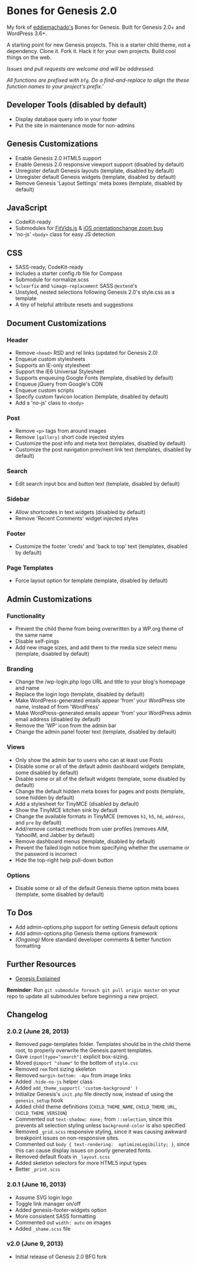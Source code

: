 Bones for Genesis 2.0
==============

My fork of [eddiemachado's](https://github.com/eddiemachado/bones-genesis) Bones for Genesis. Built for Genesis 2.0+ and WordPress 3.6+.

A starting point for new Genesis projects. This is a starter child theme, not a dependency. Clone it. Fork it. Hack it for your own projects. Build cool things on the web.

*Issues and pull requests are welcome and will be addressed.*

*All functions are prefixed with `bfg`. Do a find-and-replace to align the these function names to your project's prefix.'* 

## Developer Tools (disabled by default)
- Display database query info in your footer
- Put the site in maintenance mode for non-admins

## Genesis Customizations
- Enable Genesis 2.0 HTML5 support
- Enable Genesis 2.0 responsive viewport support (disabled by default)
- Unregister default Genesis layouts (template, disabled by default)
- Unregister default Genesis widgets  (template, disabled by default)
- Remove Genesis 'Layout Settings' meta boxes (template, disabled by default)

## JavaScript
- CodeKit-ready
- Submodules for [FitVids.js](http://fitvidsjs.com/) & [iOS orientationchange zoom bug](https://github.com/scottjehl/iOS-Orientationchange-Fix)
- 'no-js' `<body>` class for easy JS detection

## CSS
- SASS-ready, CodeKit-ready
- Includes a starter config.rb file for Compass
- Submodule for normalize.scss
- `%clearfix` and `%image-replacement` SASS `@extend`'s 
- Unstyled, nested selections following Genesis 2.0's style.css as a template
- A tiny of helpful attribute resets and suggestions

## Document Customizations
### Header
- Remove `<head>` RSD and rel links (updated for Genesis 2.0)
- Enqueue custom stylesheets
- Supports an IE-only stylesheet
- Support the IE6 Universal Stylesheet
- Supports enqueuing Google Fonts (template, disabled by default)
- Enqueue jQuery from Google's CDN
- Enqueue custom scripts
- Specify custom favicon location (template, disabled by default)
- Add a 'no-js' class to `<body>`

### Post
- Remove `<p>` tags from around images
- Remove `[gallery]` short code injected styles
- Customize the post info and meta text (templates, disabled by default)
- Customize the post navigation prev/next link text (templates, disabled by default)

### Search
- Edit search input box and button text (template, disabled by default)

### Sidebar
- Allow shortcodes in text widgets (disabled by default)
- Remove 'Recent Comments' widget injected styles

### Footer
- Customize the footer 'creds' and 'back to top' text (templates, disabled by default)

### Page Templates
- Force layout option for template (template, disabled by default)

## Admin Customizations
### Functionality
- Prevent the child theme from being overwritten by a WP.org theme of the same name
- Disable self-pings
- Add new image sizes, and add them to the media size select menu (template, disabled by default)

### Branding
- Change the /wp-login.php logo URL and title to your blog's homepage and name
- Replace the login logo (template, disabled by default)
- Make WordPress-generated emails appear 'from' your WordPress site name, instead of from 'WordPress'
- Make WordPress-generated emails appear 'from' your WordPress admin email address (disabled by default)
- Remove the 'WP' icon from the admin bar
- Change the admin panel footer text (template, disabled by default)

### Views
- Only show the admin bar to users who can at least use Posts
- Disable some or all of the default admin dashboard widgets (template, some disabled by default)
- Disable some or all of the default widgets (template, some disabled by default)
- Change the default hidden meta boxes for pages and posts (template, some hidden by default)
- Add a stylesheet for TinyMCE (disabled by default)
- Show the TinyMCE kitchen sink by default
- Change the available formats in TinyMCE (removes `h1`, `h5`, `h6`, `address`, and `pre` by default)
- Add/remove contact methods from user profiles (removes AIM, YahooIM, and Jabber by default)
- Remove dashboard menus (template, disabled by default)
- Prevent the failed login notice from specifying whether the username or the password is incorrect
- Hide the top-right help pull-down button

### Options
- Disable some or all of the default Genesis theme option meta boxes (template, some disabled by default)

## To Dos
- Add admin-options.php support for setting Genesis default options
- Add admin-options.php Genesis theme options framework
- *(Ongoing)* More standard developer comments & better function formatting

## Further Resources
- [Genesis Explained](http://designsbynickthegeek.com/tutorials/genesis-explained-two_)

**Reminder**: Run `git submodule foreach git pull origin master` on your repo to update all submodules before beginning a new project.

## Changelog
### 2.0.2 (June 28, 2013)
- Removed page-templates folder. Templates should be in the child theme root, to properly overwrite the Genesis parent templates.
- Gave `input[type="search"]` explicit box-sizing.
- Moved `@import "shame"` to the bottom of `style.css`
- Removed `rem` font sizing skeleton
- Removed `margin-bottom: -4px` from image links
- Added `.hide-no-js` helper class
- Added `add_theme_support( 'custom-background' )`
- Initialize Genesis's `init.php` file directly now, instead of using the `genesis_setup` hook
- Added child theme definitions (`CHILD_THEME_NAME`, `CHILD_THEME_URL`, `CHILD_THEME_VERSION`)
- Commented out `text-shadow: none;` from `::selection`, since this prevents all selection styling unless `background-color` is also specified 
- Removed `_grid.scss` responsive styling, since it was causing awkward breakpoint issues on non-responsive sites.
- Commented out `body { text-rendering:  optimizeLegibility; }`, since this can cause display issues on poorly generated fonts.
- Removed default floats in `_layout.scss`
- Added skeleton selectors for more HTML5 input types
- Better `_print.scss`

### 2.0.1 (June 16, 2013)
- Assume SVG login logo
- Toggle link manager on/off
- Added genesis-footer-widgets option
- More consistent SASS formatting
- Commented out `width: auto` on images
- Added `_shame.scss` file

### v2.0 (June 9, 2013)
- Initial release of Genesis 2.0 BFG fork